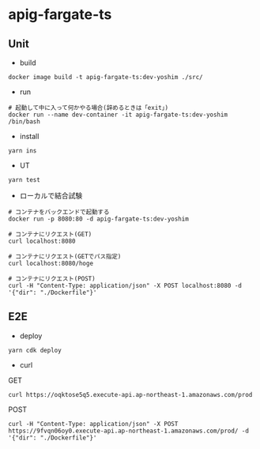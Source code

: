 # apig-fargate-ts

## Unit

- build

```
docker image build -t apig-fargate-ts:dev-yoshim ./src/
```

- run

```
# 起動して中に入って何かやる場合(辞めるときは「exit」)
docker run --name dev-container -it apig-fargate-ts:dev-yoshim /bin/bash
```

- install

```
yarn ins
```

- UT

```
yarn test
```

- ローカルで結合試験

```
# コンテナをバックエンドで起動する
docker run -p 8080:80 -d apig-fargate-ts:dev-yoshim

# コンテナにリクエスト(GET)
curl localhost:8080

# コンテナにリクエスト(GETでパス指定)
curl localhost:8080/hoge

# コンテナにリクエスト(POST)
curl -H "Content-Type: application/json" -X POST localhost:8080 -d '{"dir": "./Dockerfile"}'
```


## E2E

- deploy

```
yarn cdk deploy
```

- curl

GET

```
curl https://oqktose5q5.execute-api.ap-northeast-1.amazonaws.com/prod
```


POST

```
curl -H "Content-Type: application/json" -X POST https://9fvqn06oy0.execute-api.ap-northeast-1.amazonaws.com/prod/ -d '{"dir": "./Dockerfile"}'
```

